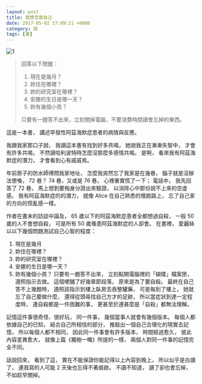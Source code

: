 ```yaml
---
layout: post
title: 我想念我自己 
date: 2017-05-02 17:09:11 +0000
category: 說
tags: [書]
---
```



![1](/blog/assets/images/2018/miss.jpg)

>回答以下問題：
>1. 現在是幾月？
>2. 妳住在哪裡？
>3. 妳的研究室在哪裡？
>4. 安娜的生日是哪一天？
>5. 妳有幾個小孩？
>
>只要有一題答不出來，立刻關掉電腦，不要浪費時間讀會忘掉的東西。

      
<!--more-->
   

這是一本書，
講述早發性阿茲海默症患者的病情與反應。

我跟我家那口子說，
我讀這本書有找到好多共鳴，
她說我正在漸漸失智中，
才會有許多共鳴，
不然讀哈利波特時怎麼沒那麼多感情共鳴。
是啊，
看來我有阿茲海默症的潛力，
才會看到心有戚戚焉。

年前房子的防水師傅問我家地址，
怎麼我突然忘了我家是在幾巷，
腦子就是沒辦法使喚，
72 巷？ 74 巷，又或是 76 巷，
心裡著實慌了一下；
電話中，
我先回答了 72 巷，
馬上想到要掏身分證出來驗證，
以消除心中那份說不上來的空虛感。
我有阿茲海默症的的潛力，
就像 Alice 在自己熟悉的慢跑路上，
忘了自己家的方向的慌亂感一樣。


作者在書末的訪談中論及，
65 歲以下的阿茲海默症患者全都想過自殺，
一般 50 歲的人不會想自殺，
可是所有 50 歲罹患阿茲海默症的人卻會。
在書裡，
愛麗絲以以下幾個問題測試自己心智的程度：
1. 現在是幾月
2. 妳住在哪裡？
3. 妳的研究室在哪裡？
4. 安娜的生日是哪一天？
5. 妳有幾個小孩？
只要有一題答不出來，
立刻點開電腦裡的「蝴蝶」檔案匣，
遵照指示去做。
這個哽舖了好幾章節段落，
原來是為了要自殺。
最終在自己答不上幾題時，
遵照該指示到樓上臥房去吞整罐藥，
可是每到了樓上，
她就忘了自己要做什麼，
還得從頭尋找自己方才的足跡，
所以當症狀到達一定程度時，
連自殺都是一件困難的事，
更甚至於連甚麼是「自殺」都無法理解。

記憶這件事很奇怪、很好玩，
同一件事，
幾個當事人就會有幾個版本。
每個人都依據自己的已知，
結合自己所相信的部分，
推敲出一個自己合理化的現實去記憶，
所以每個人都不相同，
因此同一件事會有許多版本，
時間經過愈久，
彼此內容差異愈大，
就像上篇《獨樹一幟》所提的一樣，
兩個人對同一件事的記憶完全不同。

話說回來，
看到了這，
實在不能保證你能記得以上內容到晚上，
所以似乎是白讀了，
連我寫的人可能 2 天後也忘得不著痕跡。
不讀不知道，
讀了卻也會忘掉，
不如趁早關掉。
